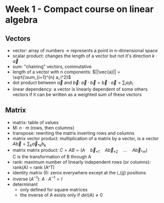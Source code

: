 # Week 1 - Compact course on linear algebra

## Vectors

- vector: array of numbers -> represents a point in n-dimensional space
- scalar product: changes the length of a vector but not it's direction $k \cdot \vec{a}$
- sum: "chaining" vectors, commutative
- length of a vector with n components: $||\vec{a}|| = \sqrt{\sum_{i=1}^{n} a_i^2}$
- dot product between $\vec{a}$ and $\vec{b}$: $\vec{a} \cdot \vec{b} = \vec{b} \cdot \vec{a} = \sum_{i} a_i b_i$
- linear dependency: a vector is linearly dependent of some others vectors if it can be written as a weighted sum of these vectors

## Matrix

- matrix: table of values
- M: $n \cdot m$ (rows, then columns)
- transpose: rewriting the matrix inverting rows and columns
- matrix vector product: multiplication of a matrix by a vector, is a vector  
  $A \vec{b} = \sum_k \vec{a}_{*k} b_k$
- matrix matrix product: $C = AB = (A \quad \vec{b}_{*1} \quad A \vec{b}_{*2} \quad ... \quad A \vec{b}_{*m})$  
  C is the transformation of B through A
- rank: maximum number of linearly independent rows (or columns): rank(A) = rank (A^T)
- identity matrix (I): zeros everywhere except at the i\_{jj} positions
- inverse ($A^{-1}$): $A \cdot A^{-1} = I$
- determinant
  - only defined for square matrices
  - the inverse of A exists only if $det(A) \neq 0$
